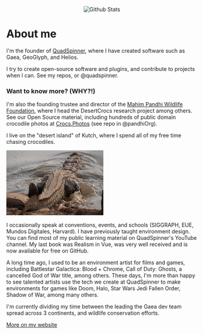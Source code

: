 <p align="center">
  <img alt="Github Stats" src="https://github-readme-stats.vercel.app/api?username=daxpandhi&count_private=true&show_icons=true&hide=stars" />
  </p>

# About me

I'm the founder of [QuadSpinner](https://quadspinner.com), where I have created software such as Gaea, GeoGlyph, and Helios.

I try to create open-source software and plugins, and contribute to projects when I can. See my repos, or @quadspinner.


### Want to know more? (WHY?!)

I'm also the founding trustee and director of the [Mahim Pandhi Wildlife Foundation](https://pandhi.org), where I head the DesertCrocs research project among others. See our Open Source material, including hundreds of public domain crocodile photos at [Crocs.Photos](http://croc.photos) (see repo in @pandhiOrg).

I live on the "desert island" of Kutch, where I spend all of my free time chasing crocodiles.

[![](https://raw.githubusercontent.com/PandhiOrg/Croc.Photos/main/thumbs/2019-01-12%2016-35-55%20-%200011.webp)](https://github.com/PandhiOrg/Croc.Photos)

I occasionally speak at conventions, events, and schools (SIGGRAPH, EUE, Mundos Digitales, Harvard). I have previously taught environment design. You can find most of my public learning material on QuadSpinner's YouTube channel. My last book was Realism in Vue, was very well received and is now available for free on GitHub.

A long time ago, I used to be an environment artist for films and games, including Battlestar Galactica: Blood + Chrome, Call of Duty: Ghosts, a cancelled God of War title, among others. These days, I'm more than happy to see talented artists use the tech we create at QuadSpinner to make environments for games like Doom, Halo, Star Wars Jedi Fallen Order, Shadow of War, among many others.

I'm currently dividing my time between the leading the Gaea dev team spread across 3 continents, and wildlife conservation efforts.

[More on my website](https://daxpandhi.com) 
